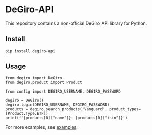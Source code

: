 # DeGiro-API

This repository contains a non-official DeGiro API library for Python.

## Install

```
pip install degiro-api
```

## Usage

```
from degiro import DeGiro
from degiro.product import Product

from config import DEGIRO_USERNAME, DEGIRO_PASSWORD

degiro = DeGiro()
degiro.login(DEGIRO_USERNAME, DEGIRO_PASSWORD)
products = degiro.search_products('Vanguard', product_types=[Product.Type.ETF])
print(f'{products[0]["name"]}: {products[0]["isin"]}')

```

For more examples, see [examples](./examples).
